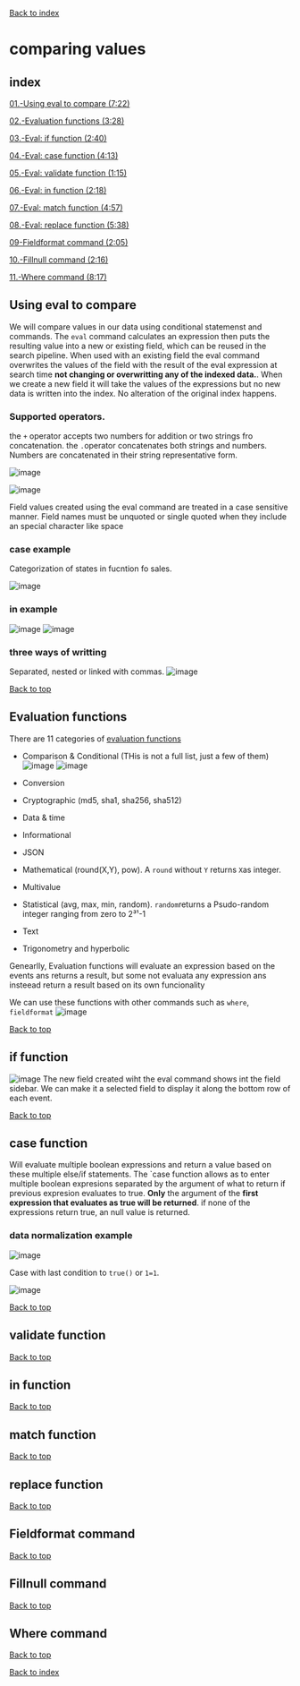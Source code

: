 [Back to index](README.md)
# comparing values
## index
[01.-Using eval to compare (7:22)](#using-eval-to-compare)

[02.-Evaluation functions (3:28)](#evaluation-functions)

[03.-Eval: if function (2:40)](#if-function)

[04.-Eval: case function (4:13)](#case-function)

[05.-Eval: validate function (1:15)](#validate-function)

[06.-Eval: in function (2:18)](#in-function)

[07.-Eval: match function (4:57)](#match-function)

[08.-Eval: replace function (5:38)](#replace-function)

[09-Fieldformat command (2:05)](#fieldformat-command)

[10.-Fillnull command (2:16)](#fillnull-command)

[11.-Where  command (8:17)](#where-command)





## Using eval to compare

We will compare values in our data using conditional statemenst and commands.
The `eval` command calculates an expression then puts the resulting value into a new or existing field, which can be reused in the search pipeline. When used with  an existing field the eval command overwrites the values of the field with the result of the eval expression at search time **not changing or overwritting any of the indexed data.**.  When we create a new field it will take the values of the expressions but no new data is written into the index. No alteration of the original index happens.

### Supported operators.
the  `+` operator accepts two numbers for addition or two strings fro concatenation. the `.`operator concatenates both strings and numbers. Numbers are concatenated in their string representative form.

![image](https://github.com/luismiguelcasadodiaz/splunk/assets/19540140/2fc0132b-704e-4afd-abef-9b6fb66dc08e)

![image](https://github.com/luismiguelcasadodiaz/splunk/assets/19540140/f9cea730-3af2-419f-a7f3-fa2bba7f2d3c)

Field values created using the eval command are treated in a case sensitive manner.
Field names must be unquoted or single quoted when they include an special character like space
### case example
Categorization of states in fucntion fo sales.

![image](https://github.com/luismiguelcasadodiaz/splunk/assets/19540140/21040f49-1858-42ce-9897-9eab8aa45b3a)

### in example
![image](https://github.com/luismiguelcasadodiaz/splunk/assets/19540140/2c568d8c-10b8-4faa-b0a6-75e3455bcbb3)
![image](https://github.com/luismiguelcasadodiaz/splunk/assets/19540140/8e3d09c9-f2cc-4643-9c3b-2efe82438438)

### three ways of writting 
Separated, nested or linked with commas.
![image](https://github.com/luismiguelcasadodiaz/splunk/assets/19540140/74ee7004-5b22-4179-955c-8185e98ae08e)

[Back to top](#index)

## Evaluation functions

There are 11 categories of [evaluation functions](https://docs.splunk.com/Documentation/Splunk/9.1.0/SearchReference/CommonEvalFunctions)
- Comparison & Conditional (THis is not a full list, just a few of them)
  ![image](https://github.com/luismiguelcasadodiaz/splunk/assets/19540140/3d2e868b-a938-4ce9-9798-f4fcd11a48cc)
  ![image](https://github.com/luismiguelcasadodiaz/splunk/assets/19540140/375ca22c-3ae7-4eaa-8113-3be213c0f469)

  
- Conversion
- Cryptographic (md5, sha1, sha256, sha512)
- Data & time
- Informational
- JSON
- Mathematical (round(X,Y), pow). A `round` without `Y` returns `X`as integer. 
- Multivalue
- Statistical (avg, max, min, random). `random`returns a Psudo-random integer ranging from zero to 2³¹-1
- Text
- Trigonometry and hyperbolic

Genearlly, Evaluation functions will evaluate an expression based on the events ans returns a result, but some not evaluata any expression ans insteead return a result based on its own funcionality

We can use these functions with other commands such as `where`, `fieldformat` 
![image](https://github.com/luismiguelcasadodiaz/splunk/assets/19540140/c2947a62-2551-401c-ba1a-d62fe300f06c)

[Back to top](#index)

## if function

![image](https://github.com/luismiguelcasadodiaz/splunk/assets/19540140/728cf1c7-fd01-4a67-be19-09b79f07e0de)
The new field created wiht the eval command shows int the field sidebar. We can make it a selected field to display it along the bottom row of each event.

[Back to top](#index)

## case function

Will evaluate multiple boolean expressions and return a value based on these multiple else/if statements.
The `case function allows as to enter multiple boolean expresions separated by the argument of what to return if previous expresion evaluates to true. **Only** the argument of the **first expression that evaluates as true will be returned**. if none of the expressions return true, an null value is returned.

### data normalization example
![image](https://github.com/luismiguelcasadodiaz/splunk/assets/19540140/58457845-5bb0-4f29-b706-868142910a32)

Case with last condition to `true()` or `1=1`.

![image](https://github.com/luismiguelcasadodiaz/splunk/assets/19540140/c986cf16-eadb-4ff1-bfd8-bcf4b5dc4a97)

[Back to top](#index)
## validate function

[Back to top](#index)
## in function

[Back to top](#index)
## match function

[Back to top](#index)
## replace function

[Back to top](#index)
## Fieldformat command

[Back to top](#index)
## Fillnull command

[Back to top](#index)
## Where command

[Back to top](#index)


[Back to index](README.md)
